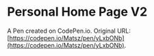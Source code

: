 # Personal Home Page V2

A Pen created on CodePen.io. Original URL: [https://codepen.io/Matsz/pen/yLxbONb](https://codepen.io/Matsz/pen/yLxbONb).

